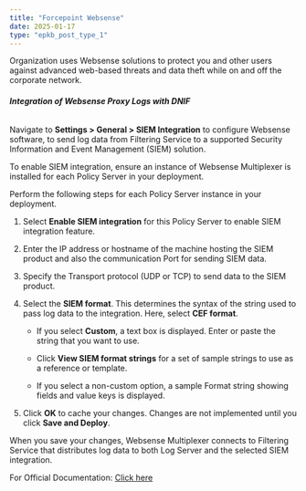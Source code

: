 ```yaml
---
title: "Forcepoint Websense"
date: 2025-01-17
type: "epkb_post_type_1"
---
```


Organization uses Websense solutions to protect you and other users against advanced web-based threats and data theft while on and off the corporate network.

###### **Integration of Websense Proxy Logs with DNIF**

Navigate to **Settings > General > SIEM Integration** to configure Websense software, to send log data from Filtering Service to a supported Security Information and Event Management (SIEM) solution.

To enable SIEM integration, ensure an instance of Websense Multiplexer is installed for each Policy Server in your deployment.

Perform the following steps for each Policy Server instance in your deployment.

1. Select **Enable SIEM integration** for this Policy Server to enable SIEM integration feature.

3. Enter the IP address or hostname of the machine hosting the SIEM product and also the communication Port for sending SIEM data.

5. Specify the Transport protocol (UDP or TCP) to send data to the SIEM product.

7. Select the **SIEM format**. This determines the syntax of the string used to pass log data to the integration. Here, select **CEF format**.
    - If you select **Custom**, a text box is displayed. Enter or paste the string that you want to use.
    
    - Click **View SIEM format strings** for a set of sample strings to use as a reference or template.
    
    - If you select a non-custom option, a sample Format string showing fields and value keys is displayed.

9. Click **OK** to cache your changes. Changes are not implemented until you click **Save and Deploy**.

When you save your changes, Websense Multiplexer connects to Filtering Service that distributes log data to both Log Server and the selected SIEM integration.

For Official Documentation: [Click here](http://www.websense.com/content/support/library/web/v80/triton_web_help/settings_siem_explain.aspx)
